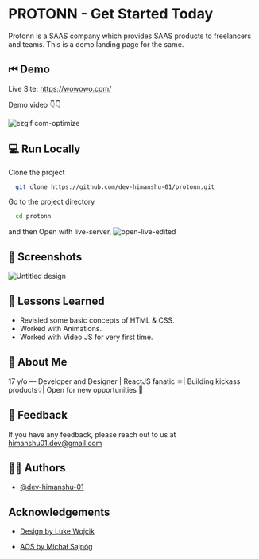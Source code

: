 
# PROTONN - Get Started Today

Protonn is a SAAS company which provides SAAS products to freelancers and teams. This is a demo landing page for the same.




## ⏮ Demo

Live Site: https://wowowo.com/



Demo video 👇👇


![ezgif com-optimize](https://user-images.githubusercontent.com/110885026/230062533-4bb51154-ac05-424e-be9b-53a2cd4e2819.gif)

## 💻 Run Locally

Clone the project

```bash
  git clone https://github.com/dev-himanshu-01/protonn.git
```

Go to the project directory

```bash
  cd protonn
```

and then Open with live-server,
![open-live-edited](https://user-images.githubusercontent.com/110885026/230066508-631d1ba5-a9b9-4839-925c-48bfeea60f37.gif)


## 📸 Screenshots 

![Untitled design](https://user-images.githubusercontent.com/110885026/230068902-31d5a785-d25d-4c24-a542-825c666c1d9b.png)


## 🧠 Lessons Learned

- Revisied some basic concepts of HTML & CSS.
- Worked with Animations.
- Worked with Video JS for very first time.

## 🚀 About Me
17 y/o — Developer and Designer | ReactJS fanatic ⚛️| Building kickass products💡|  Open for new opportunities 🌟


## 💬 Feedback

If you have any feedback, please reach out to us at himanshu01.dev@gmail.com


## 🙋‍♂️ Authors

- [@dev-himanshu-01](https://www.github.com/dev-himanshu-01)


## Acknowledgements

 - [Design by Luke Wojcik](https://dribbble.com/shots/18126526-Protonn-Landing-Page)

 - [AOS by Michał Sajnóg](https://github.com/michalsnik/aos)
